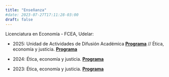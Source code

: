 ```yaml
---
title: "Enseñanza"
#date: 2023-07-27T17:11:28-03:00
draft: false
---
```


Licenciatura en Economía - FCEA, Udelar:

- 2025: Unidad de Actividades de Difusión Académica [**Programa**](https://fcea.udelar.edu.uy/images/micrositios/dpto_economia/FICHA_UNIDAD_DE_ACTIVIDADES_DE_DIFUSI%C3%93N_ACAD%C3%89MICA_2025.pdf) // Ética, economía y justicia. [**Programa**](https://www.fcea.udelar.edu.uy/images/micrositios/bedelia/fichas_UC/2025/S41_2025_02_%C3%89tica_Econom%C3%ADa_y_Justicia.pdf)

- 2024: Ética, economía y justicia. [**Programa**](https://www.fcea.udelar.edu.uy/images/micrositios/bedelia/fichas_UC/2024/PAR/S41_2024_02_%C3%89tica_Econom%C3%ADa_y_Justicia.pdf)

- 2023: Ética, economía y justicia. [**Programa**](https://www.fcea.udelar.edu.uy/images/micrositios/bedelia/fichas_UC/2023/PAR/S41_2023_02_%C3%89tica_Econom%C3%ADa_y_Justicia.pdf)


